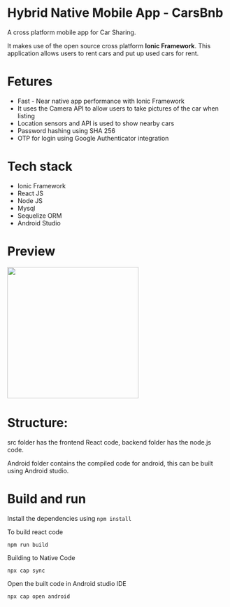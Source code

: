 # Hybrid Native Mobile App - CarsBnb

A cross platform mobile app for Car Sharing. 

It makes use
of the open source cross platform <b>Ionic Framework</b>. This application allows
users to rent cars and put up used cars for rent.

# Fetures
<ul>
<li>Fast - Near native app performance with Ionic Framework </li>
<li>It uses the Camera API to allow users to take pictures of the car when listing</li>
<li>Location sensors and API is used to show nearby cars</li>
<li>Password hashing using SHA 256</li>
<li> OTP for login using Google Authenticator integration </li>
</ul>

# Tech stack
<ul>
  <li>Ionic Framework</li>
  <li>React JS</li>
  <li>Node JS</li>
  <li>Mysql</li>
  <li>Sequelize ORM</li>
  <li>Android Studio</li>
 </ul>

 # Preview
<img height="300" src="https://github.com/harishankar0301/mobile-app-carsbnb/images/car-listing.jpg"></img>
 
 # Structure:
src folder has the frontend React code, backend folder has the node.js code.

Android folder contains the compiled code for android, this can be built using Android studio.

# Build and run

Install the dependencies using 
`npm install`

To build react code

`npm run build`

Building to Native Code

`npx cap sync`

Open the built code in Android studio IDE

`npx cap open android`


